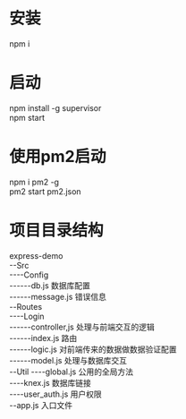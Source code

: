 # 安装

npm i


# 启动
npm install -g supervisor <br>
npm start

# 使用pm2启动

npm i pm2 -g  <br>
pm2 start pm2.json

# 项目目录结构

express-demo<br>
--Src<br>
----Config<br>
------db.js       数据库配置<br>
------message.js    错误信息<br>
--Routes<br>
----Login<br>
------controller,js  处理与前端交互的逻辑<br>
------index.js   路由<br>
------logic.js   对前端传来的数据做数据验证配置<br>
------model.js   处理与数据库交互<br>
--Util
----global.js   公用的全局方法<br>
----knex.js     数据库链接<br>
----user_auth.js   用户权限<br>
--app.js   入口文件